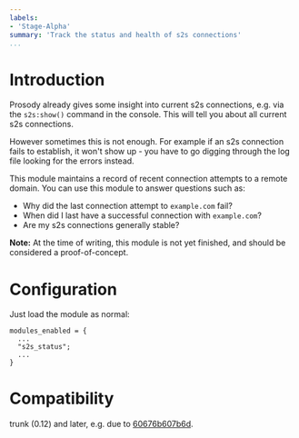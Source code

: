 ```yaml
---
labels:
- 'Stage-Alpha'
summary: 'Track the status and health of s2s connections'
...
```


Introduction
============

Prosody already gives some insight into current s2s connections, e.g. via
the `s2s:show()` command in the console. This will tell you about all current
s2s connections.

However sometimes this is not enough. For example if an s2s connection fails
to establish, it won't show up - you have to go digging through the log file
looking for the errors instead.

This module maintains a record of recent connection attempts to a remote
domain. You can use this module to answer questions such as:

- Why did the last connection attempt to `example.com` fail?
- When did I last have a successful connection with `example.com`?
- Are my s2s connections generally stable?

**Note:** At the time of writing, this module is not yet finished, and should
be considered a proof-of-concept.

# Configuration

Just load the module as normal:

``` {.lua}
modules_enabled = {
  ...
  "s2s_status";
  ...
}
```

# Compatibility

trunk (0.12) and later, e.g. due to [60676b607b6d](https://hg.prosody.im/trunk/rev/60676b607b6d).
